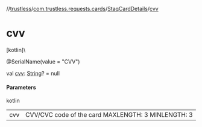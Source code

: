 //[trustless](../../../index.md)/[com.trustless.requests.cards](../index.md)/[StaqCardDetails](index.md)/[cvv](cvv.md)

# cvv

[kotlin]\

@SerialName(value = &quot;CVV&quot;)

val [cvv](cvv.md): [String](https://kotlinlang.org/api/latest/jvm/stdlib/kotlin/-string/index.html)? = null

#### Parameters

kotlin

| | |
|---|---|
| cvv | CVV/CVC code of the card MAXLENGTH: 3 MINLENGTH: 3 |
